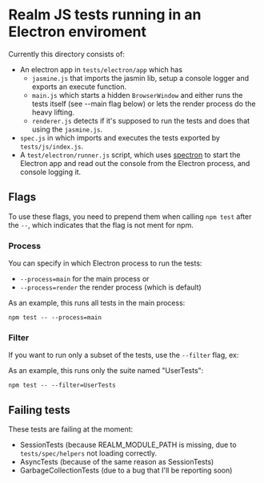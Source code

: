 # Realm JS tests running in an Electron enviroment

Currently this directory consists of:
- An electron app in `tests/electron/app` which has
  - `jasmine.js` that imports the jasmin lib, setup a console logger and exports an execute function.
  - `main.js` which starts a hidden `BrowserWindow` and either runs the tests itself (see --main flag below) or lets
    the render process do the heavy lifting.
  - `renderer.js` detects if it's supposed to run the tests and does that using the `jasmine.js`.
- `spec.js` in which imports and executes the tests exported by `tests/js/index.js`.
- A `test/electron/runner.js` script, which uses [spectron](https://www.npmjs.com/package/spectron) to start the Electron app and read out the console from the Electron process, and console logging it.

## Flags

To use these flags, you need to prepend them when calling `npm test` after the `--`, which indicates that the flag is
not ment for npm.

### Process

You can specify in which Electron process to run the tests:
- `--process=main` for the main process or
- `--process=render` the render process (which is default)

As an example, this runs all tests in the main process:

    npm test -- --process=main

### Filter

If you want to run only a subset of the tests, use the `--filter` flag, ex:

As an example, this runs only the suite named "UserTests":

    npm test -- --filter=UserTests

## Failing tests

These tests are failing at the moment:
- SessionTests (because REALM_MODULE_PATH is missing, due to `tests/spec/helpers` not loading correctly.
- AsyncTests (because of the same reason as SessionTests)
- GarbageCollectionTests (due to a bug that I'll be reporting soon)

